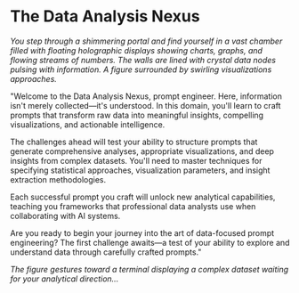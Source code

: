 # The Data Analysis Nexus

*You step through a shimmering portal and find yourself in a vast chamber filled with floating holographic displays showing charts, graphs, and flowing streams of numbers. The walls are lined with crystal data nodes pulsing with information. A figure surrounded by swirling visualizations approaches.*

"Welcome to the Data Analysis Nexus, prompt engineer. Here, information isn't merely collected—it's understood. In this domain, you'll learn to craft prompts that transform raw data into meaningful insights, compelling visualizations, and actionable intelligence.

The challenges ahead will test your ability to structure prompts that generate comprehensive analyses, appropriate visualizations, and deep insights from complex datasets. You'll need to master techniques for specifying statistical approaches, visualization parameters, and insight extraction methodologies.

Each successful prompt you craft will unlock new analytical capabilities, teaching you frameworks that professional data analysts use when collaborating with AI systems.

Are you ready to begin your journey into the art of data-focused prompt engineering? The first challenge awaits—a test of your ability to explore and understand data through carefully crafted prompts."

*The figure gestures toward a terminal displaying a complex dataset waiting for your analytical direction...*
